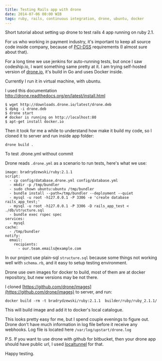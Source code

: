 ```yaml
---
title: Testing Rails app with drone
date: 2014-07-06 00:00 WIB
tags: ruby, rails, continuous integration, drone, ubuntu, docker
---
```


Short tutorial about setting up drone to test rails 4 app running on ruby 2.1.

For us who working in payment industry, it's important to keep all source code inside company, because of [PCI-DSS](http://en.wikipedia.org/wiki/Payment_Card_Industry_Data_Security_Standard) requirements (I almost sure about that).

For a long time we use jenkins for auto-running tests, but once I saw codeship.io, I want something same pretty at it. I am trying self-hosted version of [drone.io](https://github.com/drone/drone), it's build in Go and uses Docker inside.

Currently I run it in virtual machine, with ubuntu.

I used this documentation http://drone.readthedocs.org/en/latest/install.html

```
$ wget http://downloads.drone.io/latest/drone.deb
$ dpkg -i drone.deb
$ drone start
# docker is running on http://localhost:80
$ apt-get install docker.io
```

Then it took for me a while to understand how make it build my code, so I cloned it to server and run inside app folder:

```
drone build .
```
 
To test .drone.yml without commit


Drone reads `.drone.yml` as a scenario to run tests, here's what we use:

```
image: bradrydzewski/ruby:2.1.1
script:
  - cp config/database.drone.yml config/database.yml
  - mkdir -p /tmp/bundler
  - sudo chown ubuntu:ubuntu /tmp/bundler
  - bundle install --path=/tmp/bundler --deployment --quiet
  - mysql -u root -h127.0.0.1 -P 3306 -e 'create database rails_app_test;'
  - mysql -u root -h127.0.0.1 -P 3306 -D rails_app_test < ./db/structure.sql
  - bundle exec rspec spec
services:
  - mysql
cache:
  - /tmp/bundler
notify:
  email:
    recipients:
      - our.team.emails@example.com
```

In our project use plain-sql `structure.sql` because some things not working well with `schema.rb`, and it easy to setup testing environment.

Drone use own images for docker to build, most of them are at docker repository, but new versions may be not there.

I cloned [https://github.com/drone/images](https://github.com/drone/images) to server, and run:

```
docker build -rm -t bradrydzewski/ruby:2.1.1  builder/ruby/ruby_2.1.1/
```

This will build image and add it to docker's local catalogue.

This looks pretty easy for me, but I spend couple evenings to figure out. Drone don't have much information in log file before it receive any webhooks. Log file is located here `/var/log/upstart/drone.log`

P.S. If you want to use drone with github for bitbucket, then your drone app should have public url, I used [localtunnel](https://www.npmjs.org/package/localtunnel) for that.

Happy testing.